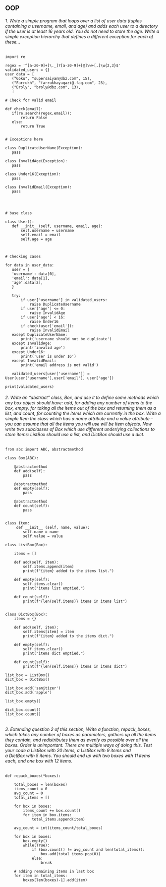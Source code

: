  ## OOP

 ###### 1. Write a simple program that loops over a list of user data (tuples containing a username, email, and age) and adds each user to a directory if the user is at least 16 years old. You do not need to store the age. Write a simple exception hierarchy that defines a different exception for each of these...

 ```
import re 

regex = '^[a-z0-9]+[\._]?[a-z0-9]+[@]\w+[.]\w{2,3}$'  
validated_users = {}
user_data = [
    ("Goku", "supersaiyan@dbz.com", 15),
    ("Farrukh", "farrukhayaqazi@.faq.com", 23),
    ("Broly", "broly@dbz.com", 13),
    ]

# Check for valid email

def check(email):   
    if(re.search(regex,email)):   
        return False   
    else:   
        return True 


# Exceptions here

class DuplicateUserName(Exception):
    pass

class InvalidAge(Exception):
    pass

class Under16(Exception):
    pass

class InvalidEmail(Exception):
    pass




# base class

class User():
    def __init__(self, username, email, age):
        self.username = username
        self.email = email
        self.age = age



# Checking cases

for data in user_data:
    user = {
    'username': data[0],
    'email': data[1],
    'age':data[2],
    }

    try:
        if user['username'] in validated_users:
            raise DuplicateUsername
        if user['age'] <= 0:
            raise InvalidAge
        if user['age'] < 16:
            raise Under16          
        if check(user['email']):
            raise InvalidEmail
    except DuplicateUserName:
        print('username should not be duplicate')
    except InvalidAge:
        print('invalid age')
    except Under16:
        print('user is under 16')
    except InvalidEmail:
        print('email address is not valid')
    
    validated_users[user['username']] = User(user['username'],user['email'], user['age'])
    
print(validated_users)

```


###### 2. Write an “abstract” class, Box, and use it to define some methods which any box object should have: add, for adding any number of items to the box, empty, for taking all the items out of the box and returning them as a list, and count, for counting the items which are currently in the box. Write a simple Item the class which has a name attribute and a value attribute – you can assume that all the items you will use will be Item objects. Now write two subclasses of Box which use different underlying collections to store items: ListBox should use a list, and DictBox should use a dict.

```
from abc import ABC, abstractmethod

class Box(ABC):

    @abstractmethod
    def add(self):
        pass
    
    @abstractmethod
    def empty(self):
        pass

    @abstractmethod
    def count(self):
        pass


class Item:
     def __init__ (self, name, value):
        self.name = name
        self.value = value

class ListBox(Box):

    items = []

    def add(self, item):
        self.items.append(item)
        print(f"{item} added to the items list.")
    
    def empty(self):
        self.items.clear()
        print("items list emptied.")
    
    def count(self):
        print(f"{len(self.items)} items in items list")


class DictBox(Box):
    items = {}

    def add(self, item):
        self.items[item] = item
        print(f"{item} added to the items dict.")
    
    def empty(self):
        self.items.clear()
        print("items dict emptied.")
    
    def count(self):
        print(f"{len(self.items)} items in items dict")

list_box = ListBox()
dict_box = DictBox()

list_box.add('sanitizer')
dict_box.add('apple')

list_box.empty()

dict_box.count()
list_box.count()


```

###### 3. Extending question 2 of this section, Write a function, repack_boxes, which takes any number of boxes as parameters, gathers up all the items they contain, and redistributes them as evenly as possible over all the boxes. Order is unimportant. There are multiple ways of doing this. Test your code a ListBox with 20 items, a ListBox with 9 items and a DictBox with 5 items. You should end up with two boxes with 11 items each, and one box with 12 items.

```
def repack_boxes(*boxes):

    total_boxes = len(boxes)
    items_count = 0
    avg_count = 0
    total_items = []
    
    for box in boxes:
        items_count += box.count()
        for item in box.items:
            total_items.append(item)
            
    avg_count = int(items_count/total_boxes)
    
    for box in boxes:
        box.empty()
        while(True):
            if (box.count() != avg_count and len(total_items)):
                box.add(total_items.pop(0))
            else:
                break
    
    # adding remaining items in last box
    for item in total_items:
        boxes[len(boxes)-1].add(item)

```